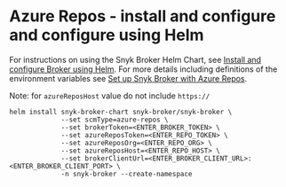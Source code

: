 # Azure Repos - install and configure and configure using Helm

For instructions on using the Snyk Broker Helm Chart, see [Install and configure Broker using Helm](../install-and-configure-broker-using-helm.md). For more details including definitions of the environment variables see [Set up Snyk Broker with Azure Repos](setup-broker-with-azure-repos.md).

Note: for `azureReposHost` value do not include `https://`

```
helm install snyk-broker-chart snyk-broker/snyk-broker \
             --set scmType=azure-repos \
             --set brokerToken=<ENTER_BROKER_TOKEN> \
             --set azureReposToken=<ENTER_REPO_TOKEN> \
             --set azureReposOrg=<ENTER_REPO_ORG> \
             --set azureReposHost=<ENTER_REPO_HOST> \
             --set brokerClientUrl=<ENTER_BROKER_CLIENT_URL>:<ENTER_BROKER_CLIENT_PORT> \
             -n snyk-broker --create-namespace
```
